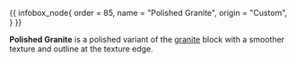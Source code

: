 {{ infobox_node{
	order = 85,
	name = "Polished Granite",
	origin = "Custom",
} }}

**Polished Granite** is a polished variant of the [granite](Granite) block with a smoother texture and outline at the texture edge.
